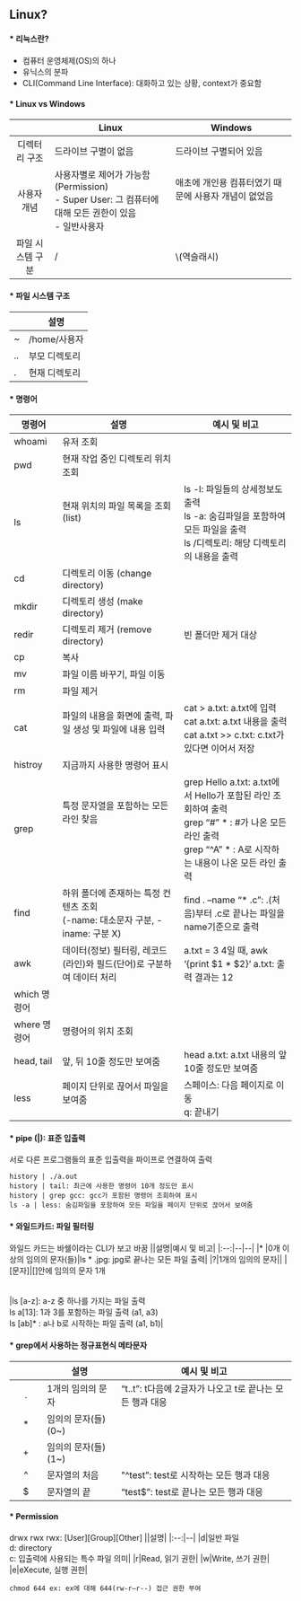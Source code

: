 ## Linux?

#### * 리눅스란?
- 컴퓨터 운영체제(OS)의 하나  
- 유닉스의 분파
- CLI(Command Line Interface): 대화하고 있는 상황, context가 중요함

#### * Linux vs Windows

|  |Linux|Windows|
|:--:|------------|-----------|
|디렉터리 구조|드라이브 구별이 없음|드라이브 구별되어 있음|
|사용자 개념|사용자별로 제어가 가능함(Permission) <br> - Super User: 그 컴퓨터에 대해 모든 권한이 있음 <br> - 일반사용자|애초에 개인용 컴퓨터였기 때문에 사용자 개념이 없었음<br><br><br>|
|파일 시스템 구분| / | \\(역슬래시)|

#### * 파일 시스템 구조
||설명|
|--|---|
|~|/home/사용자|
|..|부모 디렉토리|
|.|현재 디렉토리|

#### * 명령어

|명령어|설명|예시 및 비고|
|-----|-----|---|
|whoami|유저 조회||
|pwd|현재 작업 중인 디렉토리 위치 조회||
|ls|현재 위치의 파일 목록을 조회 (list)<br><br><br>|ls -l: 파일들의 상세정보도 출력 <br> ls -a: 숨김파일을 포함하여 모든 파일을 출력 <br> ls /디렉토리: 해당 디렉토리의 내용을 출력|
|cd|디렉토리 이동 (change directory)||
|mkdir|디렉토리 생성 (make directory)||
|redir|디렉토리 제거 (remove directory)|빈 폴더만 제거 대상|
|cp|복사||
|mv|파일 이름 바꾸기, 파일 이동||
|rm|파일 제거||
|cat|파일의 내용을 화면에 출력, 파일 생성 및 파일에 내용 입력<br><br>|cat > a.txt: a.txt에 입력 <br> cat a.txt: a.txt 내용을 출력 <br> cat a.txt >> c.txt: c.txt가 있다면 이어서 저장|
|histroy|지금까지 사용한 명령어 표시||
|grep|특정 문자열을 포함하는 모든 라인 찾음<br><br><br><br>|grep Hello a.txt: a.txt에서 Hello가 포함된 라인 조회하여 출력<br>grep “#” * : #가 나온 모든 라인 출력<br>grep “^A” * : A로 시작하는 내용이 나온 모든 라인 출력|
|find|하위 폴더에 존재하는 특정 컨텐츠 조회<br>(-name: 대소문자 구분, -iname: 구분 X)|find . –name “* .c”: .(처음)부터 .c로 끝나는 파일을 name기준으로 출력|
|awk|데이터(정보) 필터링, 레코드(라인)와 필드(단어)로 구분하여 데이터 처리|a.txt = 3 4일 때, awk ‘{print $1 * $2}’ a.txt: 출력 결과는 12|
|which 명령어|||
|where 명령어|명령어의 위치 조회||
|head, tail| 앞, 뒤 10줄 정도만 보여줌|head a.txt: a.txt 내용의 앞 10줄 정도만 보여줌|
|less|페이지 단위로 끊어서 파일을 보여줌<br><br>|스페이스: 다음 페이지로 이동 <br> q: 끝내기|

#### * pipe (|): 표준 입출력
서로 다른 프로그램들의 표준 입출력을 파이프로 연결하여 출력
```
history | ./a.out
history | tail: 최근에 사용한 명령어 10개 정도만 표시
history | grep gcc: gcc가 포함된 명령어 조회하여 표시
ls -a | less: 숨김파일을 포함하여 모든 파일을 페이지 단위로 끊어서 보여줌
```

#### * 와일드카드: 파일 필터링
와일드 카드는 바쉘이라는 CLI가 보고 바꿈
||설명|예시 및 비고|
|:--:|--|--|
|* |0개 이상의 임의의 문자(들)|ls * .jpg: jpg로 끝나는 모든 파일 출력|
|?|1개의 임의의 문자||
|[문자]|[]안에 임의의 문자 1개<br><br><br>|ls [a-z]: a-z 중 하나를 가지는 파일 출력<br>ls a[13]: 1과 3를 포함하는 파일 출력 (a1, a3)<br>ls [ab]* : a나 b로 시작하는 파일 출력 (a1, b1)|

#### * grep에서 사용하는 정규표현식 메타문자
|&nbsp;&nbsp;&nbsp;&nbsp;&nbsp;&nbsp;&nbsp;&nbsp;&nbsp;&nbsp;|설명|예시 및 비고|
|:--:|--|--|
| . |1개의 임의의 문자|“t..t”: t다음에 2글자가 나오고 t로 끝나는 모든 행과 대응|
| * |임의의 문자(들) (0~)||
| + |임의의 문자(들) (1~)||
| ^ |문자열의 처음|"^test”: test로 시작하는 모든 행과 대응|
| $ |문자열의 끝|“test$”: test로 끝나는 모든 행과 대응|

#### * Permission
drwx rwx rwx: [User][Group][Other]
||설명|
|:--:|--|
|d|일반 파일 <br> d: directory <br> c: 입출력에 사용되는 특수 파일 의미|
|r|Read, 읽기 권한|
|w|Write, 쓰기 권한|
|e|eXecute, 실행 권한|

```
chmod 644 ex: ex에 대해 644(rw-r—r--) 접근 권한 부여
```
